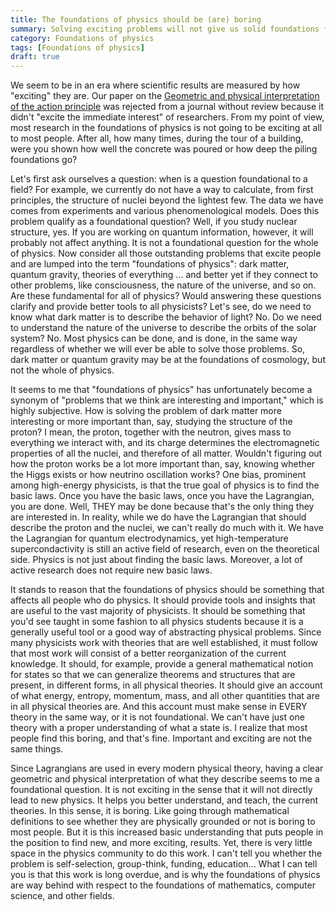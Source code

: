 ```yaml
---
title: The foundations of physics should be (are) boring
summary: Solving exciting problems will not give us solid foundations for physics
category: Foundations of physics
tags: [Foundations of physics]
draft: true
---
```


We seem to be in an era where scientific results are measured by how "exciting" they are. Our paper on the [Geometric and physical interpretation of the action principle](https://arxiv.org/abs/2208.06428) was rejected from a journal without review because it didn't "excite the immediate interest" of researchers. From my point of view, most research in the foundations of physics is not going to be exciting at all to most people. After all, how many times, during the tour of a building, were you shown how well the concrete was poured or how deep the piling foundations go?

Let's first ask ourselves a question: when is a question foundational to a field? For example, we currently do not have a way to calculate, from first principles, the structure of nuclei beyond the lightest few. The data we have comes from experiments and various phenomenological models. Does this problem qualify as a foundational question? Well, if you study nuclear structure, yes. If you are working on quantum information, however, it will probably not affect anything. It is not a foundational question for the whole of physics. Now consider all those outstanding problems that excite people and are lumped into the term "foundations of physics": dark matter, quantum gravity, theories of everything ... and better yet if they connect to other problems, like consciousness, the nature of the universe, and so on. Are these fundamental for all of physics? Would answering these questions clarify and provide better tools to all physicists? Let's see, do we need to know what dark matter is to describe the behavior of light? No. Do we need to understand the nature of the universe to describe the orbits of the solar system? No. Most physics can be done, and is done, in the same way regardless of whether we will ever be able to solve those problems. So, dark matter or quantum gravity may be at the foundations of cosmology, but not the whole of physics.

It seems to me that "foundations of physics" has unfortunately become a synonym of "problems that we think are interesting and important," which is highly subjective. How is solving the problem of dark matter more interesting or more important than, say, studying the structure of the proton? I mean, the proton, together with the neutron, gives mass to everything we interact with, and its charge determines the electromagnetic properties of all the nuclei, and therefore of all matter. Wouldn't figuring out how the proton works be a lot more important than, say, knowing whether the Higgs exists or how neutrino oscillation works? One bias, prominent among high-energy physicists, is that the true goal of physics is to find the basic laws. Once you have the basic laws, once you have the Lagrangian, you are done. Well, THEY may be done because that's the only thing they are interested in. In reality, while we do have the Lagrangian that should describe the proton and the nuclei, we can't really do much with it. We have the Lagrangian for quantum electrodynamics, yet high-temperature supercondactivity is still an active field of research, even on the theoretical side. Physics is not just about finding the basic laws. Moreover, a lot of active research does not require new basic laws.

It stands to reason that the foundations of physics should be something that affects all people who do physics. It should provide tools and insights that are useful to the vast majority of physicists. It should be something that you'd see taught in some fashion to all physics students because it is a generally useful tool or a good way of abstracting physical problems. Since many physicists work with theories that are well established, it must follow that most work will consist of a better reorganization of the current knowledge. It should, for example, provide a general mathematical notion for states so that we can generalize theorems and structures that are present, in different forms, in all physical theories. It should give an account of what energy, entropy, momentum, mass, and all other quantities that are in all physical theories are. And this account must make sense in EVERY theory in the same way, or it is not foundational. We can't have just one theory with a proper understanding of what a state is. I realize that most people find this boring, and that's fine. Important and exciting are not the same things.

Since Lagrangians are used in every modern physical theory, having a clear geometric and physical interpretation of what they describe seems to me a foundational question. It is not exciting in the sense that it will not directly lead to new physics. It helps you better understand, and teach, the current theories. In this sense, it is boring. Like going through mathematical definitions to see whether they are physically grounded or not is boring to most people. But it is this increased basic understanding that puts people in the position to find new, and more exciting, results. Yet, there is very little space in the physics community to do this work. I can't tell you whether the problem is self-selection, group-think, funding, education... What I can tell you is that this work is long overdue, and is why the foundations of physics are way behind with respect to the foundations of mathematics, computer science, and other fields.
